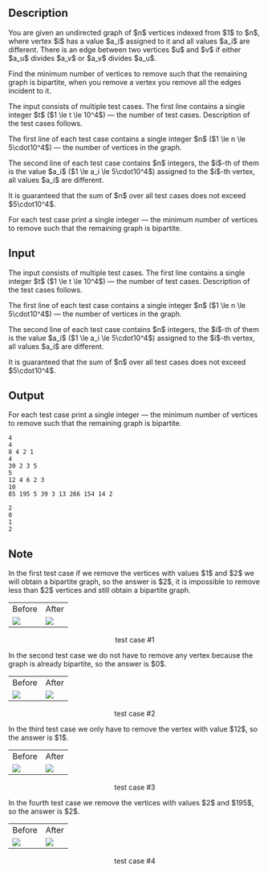 ## Description

<div><p>You are given an undirected graph of $n$ vertices indexed from $1$ to $n$, where vertex $i$ has a value $a_i$ assigned to it and all values $a_i$ are <span class="tex-font-style-bf">different</span>. There is an edge between two vertices $u$ and $v$ if either $a_u$ divides $a_v$ or $a_v$ divides $a_u$.</p><p>Find the minimum number of vertices to remove such that the remaining graph is bipartite, when you remove a vertex you remove all the edges incident to it.</p></div><div class="input-specification"><p>The input consists of multiple test cases. The first line contains a single integer $t$ ($1 \le t \le 10^4$) — the number of test cases. Description of the test cases follows.</p><p>The first line of each test case contains a single integer $n$ ($1 \le n \le 5\cdot10^4$) — the number of vertices in the graph.</p><p>The second line of each test case contains $n$ integers, the $i$-th of them is the value $a_i$ ($1 \le a_i \le 5\cdot10^4$) assigned to the $i$-th vertex, all values $a_i$ are <span class="tex-font-style-bf">different</span>.</p><p>It is guaranteed that the sum of $n$ over all test cases does not exceed $5\cdot10^4$.</p></div><div class="output-specification"><p>For each test case print a single integer — the minimum number of vertices to remove such that the remaining graph is bipartite.</p></div>

## Input

<p>The input consists of multiple test cases. The first line contains a single integer $t$ ($1 \le t \le 10^4$) — the number of test cases. Description of the test cases follows.</p><p>The first line of each test case contains a single integer $n$ ($1 \le n \le 5\cdot10^4$) — the number of vertices in the graph.</p><p>The second line of each test case contains $n$ integers, the $i$-th of them is the value $a_i$ ($1 \le a_i \le 5\cdot10^4$) assigned to the $i$-th vertex, all values $a_i$ are <span class="tex-font-style-bf">different</span>.</p><p>It is guaranteed that the sum of $n$ over all test cases does not exceed $5\cdot10^4$.</p>

## Output

<p>For each test case print a single integer — the minimum number of vertices to remove such that the remaining graph is bipartite.</p>





```input1|2,3,6,7
4
4
8 4 2 1
4
30 2 3 5
5
12 4 6 2 3
10
85 195 5 39 3 13 266 154 14 2
```




```output1
2
0
1
2
```



## Note

<p>In the first test case if we remove the vertices with values $1$ and $2$ we will obtain a bipartite graph, so the answer is $2$, it is impossible to remove less than $2$ vertices and still obtain a bipartite graph.</p><center> <table class="tex-tabular"><tbody><tr><td class="tex-tabular-border-left tex-tabular-text-align-center tex-tabular-border-right tex-tabular-border-top tex-tabular-border-bottom"><span>Before</span></td><td class="tex-tabular-border-left tex-tabular-text-align-center tex-tabular-border-right tex-tabular-border-top tex-tabular-border-bottom"><span>After</span></td></tr><tr><td class="tex-tabular-border-left tex-tabular-text-align-center tex-tabular-border-right tex-tabular-border-top tex-tabular-border-bottom"><img class="tex-graphics" src="file://9mqr8bPf.png" style="max-width: 100.0%;max-height: 100.0%;"></td><td class="tex-tabular-border-left tex-tabular-text-align-center tex-tabular-border-right tex-tabular-border-top tex-tabular-border-bottom"><img class="tex-graphics" src="file://sf035M0C.png" style="max-width: 100.0%;max-height: 100.0%;"></td></tr></tbody></table> <span class="tex-font-size-small">test case #1</span> </center><p>In the second test case we do not have to remove any vertex because the graph is already bipartite, so the answer is $0$.</p><center> <table class="tex-tabular"><tbody><tr><td class="tex-tabular-border-left tex-tabular-text-align-center tex-tabular-border-right tex-tabular-border-top tex-tabular-border-bottom"><span>Before</span></td><td class="tex-tabular-border-left tex-tabular-text-align-center tex-tabular-border-right tex-tabular-border-top tex-tabular-border-bottom"><span>After</span></td></tr><tr><td class="tex-tabular-border-left tex-tabular-text-align-center tex-tabular-border-right tex-tabular-border-top tex-tabular-border-bottom"><img class="tex-graphics" src="file://RfR1HgDC.png" style="max-width: 100.0%;max-height: 100.0%;"></td><td class="tex-tabular-border-left tex-tabular-text-align-center tex-tabular-border-right tex-tabular-border-top tex-tabular-border-bottom"><img class="tex-graphics" src="file://Vcghy8lg.png" style="max-width: 100.0%;max-height: 100.0%;"></td></tr></tbody></table> <span class="tex-font-size-small">test case #2</span> </center><p>In the third test case we only have to remove the vertex with value $12$, so the answer is $1$.</p><center> <table class="tex-tabular"><tbody><tr><td class="tex-tabular-border-left tex-tabular-text-align-center tex-tabular-border-right tex-tabular-border-top tex-tabular-border-bottom"><span>Before</span></td><td class="tex-tabular-border-left tex-tabular-text-align-center tex-tabular-border-right tex-tabular-border-top tex-tabular-border-bottom"><span>After</span></td></tr><tr><td class="tex-tabular-border-left tex-tabular-text-align-center tex-tabular-border-right tex-tabular-border-top tex-tabular-border-bottom"><img class="tex-graphics" src="file://tK0kTRll.png" style="max-width: 100.0%;max-height: 100.0%;"></td><td class="tex-tabular-border-left tex-tabular-text-align-center tex-tabular-border-right tex-tabular-border-top tex-tabular-border-bottom"><img class="tex-graphics" src="file://95utKfnG.png" style="max-width: 100.0%;max-height: 100.0%;"></td></tr></tbody></table> <span class="tex-font-size-small">test case #3</span> </center><p>In the fourth test case we remove the vertices with values $2$ and $195$, so the answer is $2$.</p><center> <table class="tex-tabular"><tbody><tr><td class="tex-tabular-border-left tex-tabular-text-align-center tex-tabular-border-right tex-tabular-border-top tex-tabular-border-bottom"><span>Before</span></td><td class="tex-tabular-border-left tex-tabular-text-align-center tex-tabular-border-right tex-tabular-border-top tex-tabular-border-bottom"><span>After</span></td></tr><tr><td class="tex-tabular-border-left tex-tabular-text-align-center tex-tabular-border-right tex-tabular-border-top tex-tabular-border-bottom"><img class="tex-graphics" src="file://0tt3QYgG.png" style="max-width: 100.0%;max-height: 100.0%;"></td><td class="tex-tabular-border-left tex-tabular-text-align-center tex-tabular-border-right tex-tabular-border-top tex-tabular-border-bottom"><img class="tex-graphics" src="file://d5BKrA3I.png" style="max-width: 100.0%;max-height: 100.0%;"></td></tr></tbody></table> <span class="tex-font-size-small">test case #4</span> </center>
